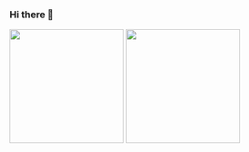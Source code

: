 ### Hi there 👋

<!--
**hxhb/hxhb** is a ✨ _special_ ✨ repository because its `README.md` (this file) appears on your GitHub profile.

Here are some ideas to get you started:

- 🔭 I’m currently working on ...
- 🌱 I’m currently learning ...
- 👯 I’m looking to collaborate on ...
- 🤔 I’m looking for help with ...
- 💬 Ask me about ...
- 📫 How to reach me: ...
- 😄 Pronouns: ...
- ⚡ Fun fact: ...
- 
[![Stats](https://github-readme-stats.vercel.app/api?username=hxhb&show_icons=true&count_private=true&theme=radical)](https://github.com/hxhb)
[![Top Langs](https://github-readme-stats.vercel.app/api/top-langs/?username=hxhb&layout=compact&theme=radical&hide=HTML,Javascript)](https://github.com/hxhb)
-->

<img height=200 src="https://github-readme-stats.vercel.app/api?username=hxhb&show_icons=true&count_private=true&theme=radica">
<img height=200 src="https://github-readme-stats.vercel.app/api/top-langs/?username=hxhb&layout=compact&theme=radical&hide=HTML,Javascript">
